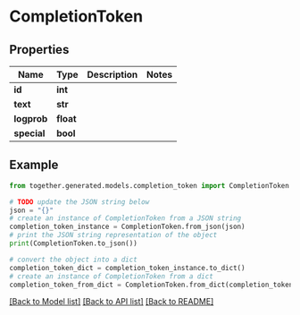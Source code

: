 # CompletionToken


## Properties

Name | Type | Description | Notes
------------ | ------------- | ------------- | -------------
**id** | **int** |  |
**text** | **str** |  |
**logprob** | **float** |  |
**special** | **bool** |  |

## Example

```python
from together.generated.models.completion_token import CompletionToken

# TODO update the JSON string below
json = "{}"
# create an instance of CompletionToken from a JSON string
completion_token_instance = CompletionToken.from_json(json)
# print the JSON string representation of the object
print(CompletionToken.to_json())

# convert the object into a dict
completion_token_dict = completion_token_instance.to_dict()
# create an instance of CompletionToken from a dict
completion_token_from_dict = CompletionToken.from_dict(completion_token_dict)
```
[[Back to Model list]](../README.md#documentation-for-models) [[Back to API list]](../README.md#documentation-for-api-endpoints) [[Back to README]](../README.md)
